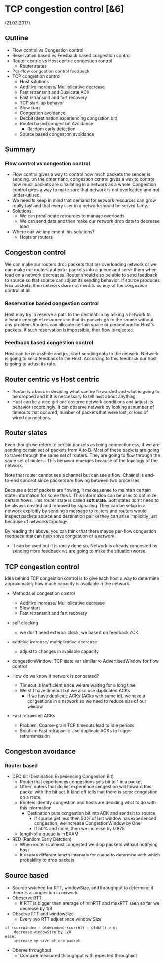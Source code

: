 # TCP congestion control  [&6]
(21.03.2017)


## Outline
- Flow control vs Congestion control
- Reservation based vs Feedback based congestion control
- Router centric vs Host centric congestion control
	- Router states
- Per-flow congestion control feedback
- TCP congestion control
	- Host solutions
	- Additive increase/ Multiplicative decrease
	- Fast retransmit and Duplicate ACK
	- Fast retransmit and fast recovery
	- TCP start-up behavor
	- Slow start
	- Congestion avoidance
	- Decbit (destination experiencing congestion bit)
	- Router based congestion Avoidance
		- Random early detection
	- Source based congestion avoidance

## Summary

### Flow control vs congestion control
- Flow control gives a way to control how much packets the sender is sending. On the other hand, congestion control gives a way to control how much packets are circulating in a network as a whole. Congestion control gives a way to make sure that network is not overloaded and not under-utilsed.
- We need to keep in mind that demand for network resources can grow really fast and that every user in a network should be served fairly.
- Solutions:
	- We can preallocate resources to manage overloads
	- We can send data and then make our network drop data to decrease load
- Where can we implement this solutions?
	- Hosts or routers

## Congestion control
We can make our routers drop packets that are overloading network or we can make our routers put extra packets into a queue and serve them when load on a network decreases. Router should also be able to send feedback to source so that source can adjust its sending behavior. If source produces less packets, then network does not need to do any of the congestion control at all.

### Reservation based congestion control
Host may try to reserve a path to the destination by asking a network to allocate enough of resources so that its packets go to the source without any problem. Routers can allocate certain space or percentage for Host's packets. If such reservation is impossible, then flow is rejected.

### Feedback based congestion control
Host can be an asshole and just start sending data to the network. Network is going to send feedback to the Host. According to this feedback our host is going to adjust its rate.

## Router centric vs Host centric
- Router is a boss in deciding what can be forwarded and what is going to be dropped and if it is neccessary to tell host about anything.
- Host can be a nice girl and observe network conditions and adjust its behavior accordingly. It can observe network by looking at number of timeouts that occured, number of packets that were lost, or loss of wired connections.

## Router states
Even though we refere to certain packets as being connectionless, if we are sending certain set of packets from A to B. Most of these packets are going to travel through the same set of routers. They are going to flow through the same set of routers. This behavior emerges because of the topology of the network.

Note that router cannot see a channel but can see a flow. Channel is end-to-end concept since packets are flowing between two processes. 

Because a lot of packets are flowing, it makes sense to maintain certain state information for some flows. This information can be used to optimize certain flows. This router state is called <b>soft state</b>. Soft states don't need to be always created and removed by signalling. They can be setup in a network explicitly by sending a message to routers and routers would inspect packets source and destination pair or they can arise implicitly just because of networks topology.

By reading the above, you can think that there maybe per-flow congestion feedback that can help solve congestion of a network.
- It can be used but it is rarely done so. Network is already congested by sending more feedback we are going to make the situation worse.

## TCP congestion control

Idea behind TCP congestion control is to give each host a way to determine approximately how much capacity is available in the network.

- Methods of congestion control
	- Additive increase/ Multiplicative decrease
	- Slow start
	- Fast retransmit and fast recovery

- self clocking
	- we don't need external clock, we base it on feedback ACK
- additive increase/ multiplicative decrease
	- adjust to changes in available capacity

- congestionWindow: TCP state var simillar to AdvertisedWindow for flow control
- How do we know if network is congested?
	- Timeout is inefficient since we are waiting for a long time 
	- We still have timeout but we also use duplicated ACKs
		- If we have duplicate ACKs (ACks with same id), we have a congestions in a network so we need to reduce size of our window
- Fast retransmit ACKs
	- Problem: Coarse-grain TCP timeouts lead to idle periods
	- Solution: Fast retransmit: Use duplicate ACKs to trigger retransmission

## Congestion avoidance

### Router based
- DEC bit (Destination Experiencing Congestion Bit) 
	- Router that experiences congestions sets bit to 1 in a packet
	- Other routers that do not experience congestion will forward this packet with the bit set. It kind off tells that there is some congestion on a route
	- Routers identify congestion and hosts are deciding what to do with this information
		- Destination puts congestion bit into ACK and sends it to source
			- If source get less then 50% of last window has experienced congestion, we increase CongestionWindow by One
			- If 50% and more, then we increase by 0.875
	- length of a queue is in EXAM 
- RED (Random Early Detction)
	- When router is almost congested we drop packets without notifying host
	- It useses different length intervals for queue to determine with which probability to drop packets

## Source based
- Source watched for RTT, windowSize, and throughput to determine if there is a congestion in network
- Obeserve RTT
	- If RTT is bigger then average of minRTT and maxRTT seen so far we decrease by 1/8
- Observe RTT and windowSize
	- Every two RTT adjust once window Size
```
if (currWindow - OldWindow)*(currRTT - OldRTT) > 0:
	decrease windowSize by 1/8
else:
	increase by size of one packet
```
- Oberve throughput
	- Compare measured throughput with expected throughput
